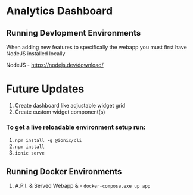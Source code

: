 # Analytics Dashboard 

## Running Devlopment Environments

When adding new features to specifically the webapp you must first have NodeJS installed locally

NodeJS - https://nodejs.dev/download/



# Future Updates

1. Create dashboard like adjustable widget grid
2. Create custom widget component(s)



### To get a live reloadable environment setup run:

1. `npm install -g @ionic/cli`
2. `npm install`
3. `ionic serve`



## Running Docker Environments

1. A.P.I. & Served Webapp & - `docker-compose.exe up app`

